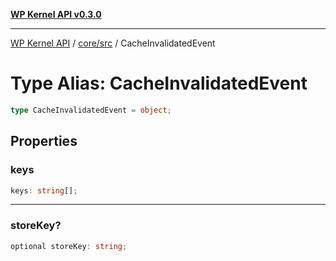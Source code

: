 [**WP Kernel API v0.3.0**](../../../README.md)

---

[WP Kernel API](../../../README.md) / [core/src](../README.md) / CacheInvalidatedEvent

# Type Alias: CacheInvalidatedEvent

```ts
type CacheInvalidatedEvent = object;
```

## Properties

### keys

```ts
keys: string[];
```

---

### storeKey?

```ts
optional storeKey: string;
```
